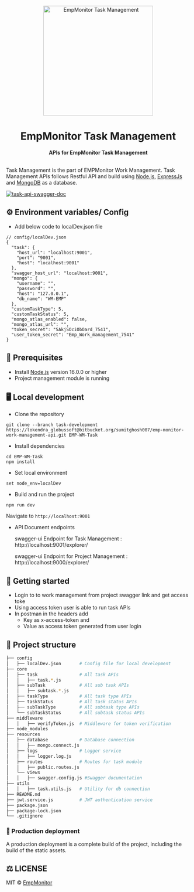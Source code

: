 <div align="center">
  <br>
  <img alt="EmpMonitor Task Management" src="https://ik.imagekit.io/z8mv4l3fpw/63a2b9c395a5a.png?ik-sdk-version=javascript-1.4.3&updatedAt=1671608865932" width="300px">
  <h1>EmpMonitor Task Management</h1>
  <strong>APIs for EmpMonitor Task Management</strong>
</div>
<br>

 Task Management is the part of EMPMonitor Work Management.  Task Management APIs follows Restful API and build using [Node.js](https://nodejs.org/en/), [ExpressJs](https://expressjs.com/) and [MongoDB](https://www.mongodb.com/home) as a database.

[![task-api-swagger-doc](https://ik.imagekit.io/z8mv4l3fpw/taskSS.png?ik-sdk-version=javascript-1.4.3&updatedAt=1671607688486)
](http://localhost:9001/explorer/)

## ⚙️ Environment variables/ Config
- Add below code to localDev.json file
```
// config/localDev.json 
{
  "task": {
    "host_url": "localhost:9001",
    "port": "9001",
    "host": "localhost:9001"
  },
  "swagger_host_url": "localhost:9001",
  "mongo": {
    "username": "",
    "password": "",
    "host": "127.0.0.1",
    "db_name": "WM-EMP"
  },
  "customTaskType": 5,
  "customTaskStatus": 5,
  "mongo_atlas_enabled": false,
  "mongo_atlas_url": "",
  "token_secret": "SAkjSOciObOard_7541",
  "user_token_secret": "Emp_Work_management_7541"
}
```

## 📖 Prerequisites

- Install [Node.js](https://nodejs.org/en/) version 16.0.0 or higher
- Project management module is running

## 🖥️ Local development

- Clone the repository
```
git clone --branch task-development https://lokendra_globussoft@bitbucket.org/sumitghosh007/emp-monitor-work-management-api.git EMP-WM-Task
```
- Install dependencies
```
cd EMP-WM-Task
npm install
```

- Set local environment
```
set node_env=localDev
```
- Build and run the project
```
npm run dev
```
Navigate to `http://localhost:9001`

- API Document endpoints

  swagger-ui  Endpoint for Task Management : http://localhost:9001/explorer/ 

  swagger-ui  Endpoint for Project Management : http://localhost:9000/explorer/

## 🏃 Getting started
- Login to to work management from project swagger link and get access toke
- Using access token user is able to run task APIs
- In postman in the headers add 
  - Key as x-access-token and 
  - Value as access token generated from user login 

## 📁 Project structure
```bash
├── config                    
│   ├── localDev.json       # Config file for local development
├── core                    
│   ├── task                # All task APIs 
│   │   ├── task.*.js
│   ├── subTask             # All sub task APIs
│   │   ├── subtask.*.js
│   ├── taskType            # All task type APIs
│   ├── taskStatus          # All task status APIs
│   ├── subTaskType         # All subtask type APIs
│   └── subTaskStatus       # All subtask status APIs
├── middleware              
│   │   ├── verifyToken.js  # Middleware for token verification
├── node_modules            
├── resources
│   ├── database            # Database connection
│   │   ├── mongo.connect.js
│   ├── logs                # Logger service
│   │   ├── logger.log.js
│   ├── routes              # Routes for task module
│   │   ├── public.routes.js
│   └── views
│   │   ├── swagger.config.js #Swagger documentation
├── utils
│   │   ├── task.utils.js   # Utility for db connection
├── README.md
├── jwt.service.js          # JWT authentication service
├── package.json            
├── package-lock.json
└── .gitignore
```

### 🚀 Production deployment

A production deployment is a complete build of the project, including the build of the static assets.


## ⚖️ LICENSE

MIT © [EmpMonitor](LICENSE)

